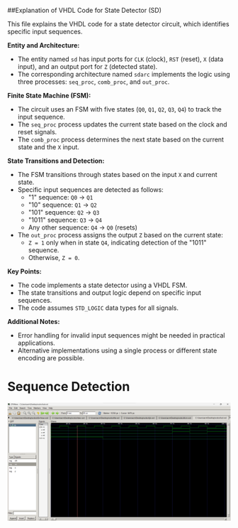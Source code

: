##Explanation of VHDL Code for State Detector (SD)

This file explains the VHDL code for a state detector circuit, which identifies specific input sequences.

**Entity and Architecture:**

- The entity named `sd` has input ports for `CLK` (clock), `RST` (reset), `X` (data input), and an output port for `Z` (detected state).
- The corresponding architecture named `sdarc` implements the logic using three processes: `seq_proc`, `comb_proc`, and `out_proc`.

**Finite State Machine (FSM):**

- The circuit uses an FSM with five states (`Q0`, `Q1`, `Q2`, `Q3`, `Q4`) to track the input sequence.
- The `seq_proc` process updates the current state based on the clock and reset signals.
- The `comb_proc` process determines the next state based on the current state and the `X` input.

**State Transitions and Detection:**

- The FSM transitions through states based on the input `X` and current state.
- Specific input sequences are detected as follows:
    - "1" sequence: `Q0` -> `Q1`
    - "10" sequence: `Q1` -> `Q2`
    - "101" sequence: `Q2` -> `Q3`
    - "1011" sequence: `Q3` -> `Q4`
    - Any other sequence: `Q4` -> `Q0` (resets)
- The `out_proc` process assigns the output `Z` based on the current state:
    - `Z = 1` only when in state `Q4`, indicating detection of the "1011" sequence.
    - Otherwise, `Z = 0`.

**Key Points:**

- The code implements a state detector using a VHDL FSM.
- The state transitions and output logic depend on specific input sequences.
- The code assumes `STD_LOGIC` data types for all signals.

**Additional Notes:**

- Error handling for invalid input sequences might be needed in practical applications.
- Alternative implementations using a single process or different state encoding are possible.



# Sequence Detection
![Alt text](../Images/sd.png)
